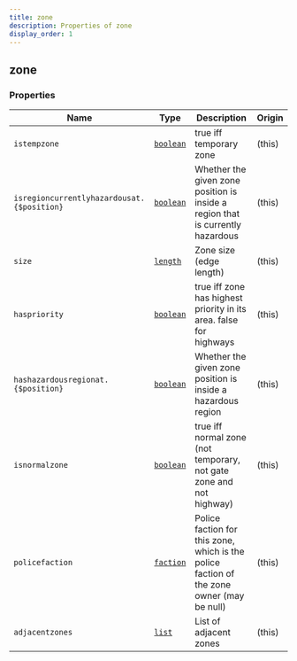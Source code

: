 ```yaml
---
title: zone
description: Properties of zone
display_order: 1
---
```


## zone

### Properties

| Name | Type | Description | Origin |
|------|------|-------------|--------|
| `istempzone` | [`boolean`](./boolean.md) | true iff temporary zone | (this) |
| `isregioncurrentlyhazardousat.{$position}` | [`boolean`](./boolean.md) | Whether the given zone position is inside a region that is currently hazardous | (this) |
| `size` | [`length`](./length.md) | Zone size (edge length) | (this) |
| `haspriority` | [`boolean`](./boolean.md) | true iff zone has highest priority in its area. false for highways | (this) |
| `hashazardousregionat.{$position}` | [`boolean`](./boolean.md) | Whether the given zone position is inside a hazardous region | (this) |
| `isnormalzone` | [`boolean`](./boolean.md) | true iff normal zone (not temporary, not gate zone and not highway) | (this) |
| `policefaction` | [`faction`](./faction.md) | Police faction for this zone, which is the police faction of the zone owner (may be null) | (this) |
| `adjacentzones` | [`list`](./list.md) | List of adjacent zones | (this) |


